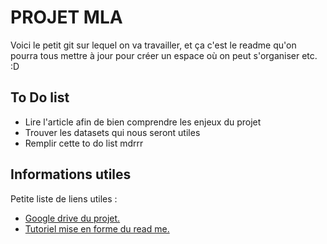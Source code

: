 PROJET MLA
===

Voici le petit git sur lequel on va travailler, et ça c'est le readme qu'on pourra tous mettre à jour pour créer un espace où on peut s'organiser etc. :D

## To Do list

- Lire l'article afin de bien comprendre les enjeux du projet
- Trouver les datasets qui nous seront utiles
- Remplir cette to do list mdrrr

## Informations utiles

Petite liste de liens utiles :
* [Google drive du projet.][1]
* [Tutoriel mise en forme du read me.][2]



[1]: https://drive.google.com/drive/folders/1xI-tSFewnbJpa2LyrUyNPgijisipsltO?usp=sharing "lien drive"
[2]: https://programminghistorian.org/fr/lecons/debuter-avec-markdown#:~:text=Les%20fichiers%20Markdown%20portent%20l,texte%20avec%20la%20syntaxe%20Markdown. "lien tutoriel"
